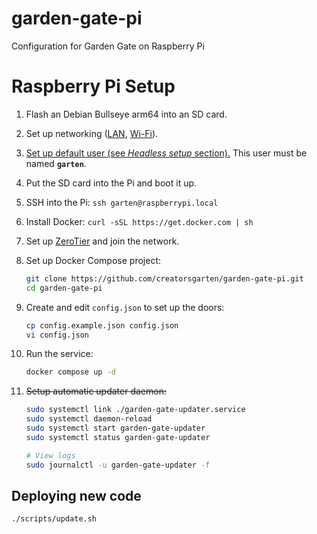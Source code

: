 # garden-gate-pi
Configuration for Garden Gate on Raspberry Pi

# Raspberry Pi Setup

1. Flash an Debian Bullseye arm64 into an SD card.

2. Set up networking ([LAN](https://learn.sparkfun.com/tutorials/headless-raspberry-pi-setup/ethernet-with-static-ip-address), [Wi-Fi](https://learn.sparkfun.com/tutorials/headless-raspberry-pi-setup/wifi-with-dhcp)).

3. [Set up default user (see _Headless setup_ section).](https://www.raspberrypi.com/news/raspberry-pi-bullseye-update-april-2022/) This user must be named **`garten`**.

4. Put the SD card into the Pi and boot it up.

5. SSH into the Pi: `ssh garten@raspberrypi.local`

6. Install Docker: `curl -sSL https://get.docker.com | sh`

7. Set up [ZeroTier](https://www.zerotier.com/download/) and join the network.

8. Set up Docker Compose project:

    ```sh
    git clone https://github.com/creatorsgarten/garden-gate-pi.git
    cd garden-gate-pi
    ```

9. Create and edit `config.json` to set up the doors:

    ```sh
    cp config.example.json config.json
    vi config.json
    ```

10. Run the service:

    ```sh
    docker compose up -d
    ```

11. ~~Setup automatic updater daemon:~~

    ```sh
    sudo systemctl link ./garden-gate-updater.service
    sudo systemctl daemon-reload
    sudo systemctl start garden-gate-updater
    sudo systemctl status garden-gate-updater

    # View logs
    sudo journalctl -u garden-gate-updater -f
    ```

## Deploying new code

```sh
./scripts/update.sh
```
